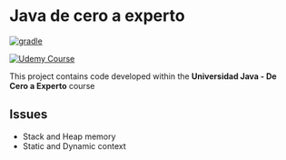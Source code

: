 # Java de cero a experto

[![gradle](https://img.shields.io/badge/gradle-v7.4-yellow.svg)](https://gradle.org/install/)

[![Udemy Course][udemy-image]][udemy-url]

This project contains code developed within the **Universidad Java - De Cero a Experto** course

## Issues
* Stack and Heap memory
* Static and Dynamic context

<!-- Markdown links -->
[udemy-image]: https://img.shields.io/badge/Udemy-EC5252?style=for-the-badge&logo=Udemy&logoColor=white
[udemy-url]: https://www.udemy.com/course/universidad-java-especialista-en-java-desde-cero-a-master/
